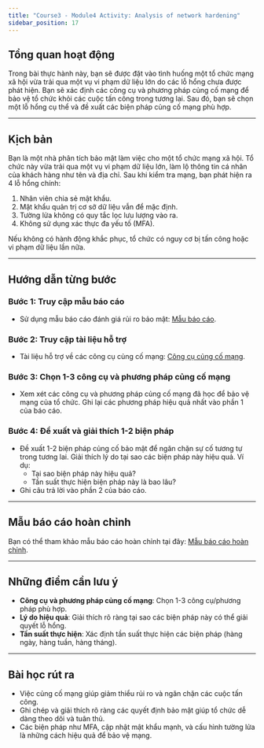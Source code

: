 ```yaml
---
title: "Course3 - Module4 Activity: Analysis of network hardening"
sidebar_position: 17
---
```


## Tổng quan hoạt động

Trong bài thực hành này, bạn sẽ được đặt vào tình huống một tổ chức mạng xã hội vừa trải qua một vụ vi phạm dữ liệu lớn do các lỗ hổng chưa được phát hiện. Bạn sẽ xác định các công cụ và phương pháp củng cố mạng để bảo vệ tổ chức khỏi các cuộc tấn công trong tương lai. Sau đó, bạn sẽ chọn một lỗ hổng cụ thể và đề xuất các biện pháp củng cố mạng phù hợp.

---

## Kịch bản

Bạn là một nhà phân tích bảo mật làm việc cho một tổ chức mạng xã hội. Tổ chức này vừa trải qua một vụ vi phạm dữ liệu lớn, làm lộ thông tin cá nhân của khách hàng như tên và địa chỉ. Sau khi kiểm tra mạng, bạn phát hiện ra 4 lỗ hổng chính:

1. Nhân viên chia sẻ mật khẩu.
2. Mật khẩu quản trị cơ sở dữ liệu vẫn để mặc định.
3. Tường lửa không có quy tắc lọc lưu lượng vào ra.
4. Không sử dụng xác thực đa yếu tố (MFA).

Nếu không có hành động khắc phục, tổ chức có nguy cơ bị tấn công hoặc vi phạm dữ liệu lần nữa.

---

## Hướng dẫn từng bước

### Bước 1: Truy cập mẫu báo cáo

- Sử dụng mẫu báo cáo đánh giá rủi ro bảo mật: [Mẫu báo cáo](https://docs.google.com/document/d/1X-vXSpw50fayEag0ej526Mt4lkwcfKJ4JbtJyXPvvn4/template/preview?usp=sharing&resourcekey=0-oajIyd93Jwql2MAckWYLUg).

### Bước 2: Truy cập tài liệu hỗ trợ

- Tài liệu hỗ trợ về các công cụ củng cố mạng: [Công cụ củng cố mạng](https://docs.google.com/spreadsheets/d/1G1gSxuCyKTNmc1zPKzB7ETNdL7HkhB_QIHGZJ8aZkSk/template/preview?usp=sharing).

### Bước 3: Chọn 1-3 công cụ và phương pháp củng cố mạng

- Xem xét các công cụ và phương pháp củng cố mạng đã học để bảo vệ mạng của tổ chức. Ghi lại các phương pháp hiệu quả nhất vào phần 1 của báo cáo.

### Bước 4: Đề xuất và giải thích 1-2 biện pháp

- Đề xuất 1-2 biện pháp củng cố bảo mật để ngăn chặn sự cố tương tự trong tương lai. Giải thích lý do tại sao các biện pháp này hiệu quả. Ví dụ:
  - Tại sao biện pháp này hiệu quả?
  - Tần suất thực hiện biện pháp này là bao lâu?
- Ghi câu trả lời vào phần 2 của báo cáo.

---

## Mẫu báo cáo hoàn chỉnh

Bạn có thể tham khảo mẫu báo cáo hoàn chỉnh tại đây: [Mẫu báo cáo hoàn chỉnh](https://docs.google.com/document/d/1rYHPm3ITr3z5UbqDsOy-laZVGgHYBX0X5K_DzeHMkes/template/preview).

---

## Những điểm cần lưu ý

- **Công cụ và phương pháp củng cố mạng**: Chọn 1-3 công cụ/phương pháp phù hợp.
- **Lý do hiệu quả**: Giải thích rõ ràng tại sao các biện pháp này có thể giải quyết lỗ hổng.
- **Tần suất thực hiện**: Xác định tần suất thực hiện các biện pháp (hàng ngày, hàng tuần, hàng tháng).

---

## Bài học rút ra

- Việc củng cố mạng giúp giảm thiểu rủi ro và ngăn chặn các cuộc tấn công.
- Ghi chép và giải thích rõ ràng các quyết định bảo mật giúp tổ chức dễ dàng theo dõi và tuân thủ.
- Các biện pháp như MFA, cập nhật mật khẩu mạnh, và cấu hình tường lửa là những cách hiệu quả để bảo vệ mạng.
